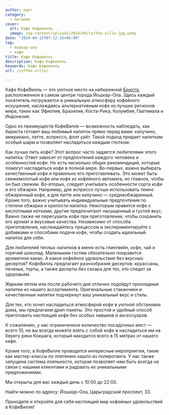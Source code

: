 ```yaml
---
author: egor
category:
  - питание
cover:
  alt: Кафе Кофевилль
  image: /wp-content/uploads/2024/04/coffee-ville-jpg.webp
date: "2024-04-12T07:12:16+00:00"
tag:
  - йошкар-ола
  - кафе
title: Кафе Кофевилль
description: Кафе Кофевилль
keywords: Кафе Кофевилль
url: /coffee-ville/

---
```

Кафе КофеВилль — это уютное место на набережной [Брюгге](/brugge/), расположенное в самом центре города Йошкар-Ола. Здесь каждый посетитель погружается в уникальную атмосферу кофейного искушения, наслаждаясь альтернативным кофе из лучших регионов мира, таких как Эфиопия, Бразилия, Коста-Рика, Колумбия, Гватемала и Индонезия.

Одно из преимуществ КофеВилля — возможность наблюдать, как бариста готовят ваш любимый напиток прямо перед вами: капучино, американо, латте, эспрессо, флэт уайт. Такой подход придает напиткам особый шарм и позволяет насладиться каждым глотком.

Как лучше пить кофе? Этот вопрос часто задается любителями этого напитка. Ответ зависит от предпочтений каждого человека и особенностей кофе. Но есть несколько общих рекомендаций, которые помогут насладиться кофе в полной мере. Во-первых, важно выбирать качественный кофе и правильно его приготавливать. Это может быть свежемолотый кофе или кофе из кофейного автомата, но главное, чтобы он был свежим. Во-вторых, следует учитывать особенности сорта кофе и его обжарки. Например, для эспрессо лучше использовать темно обжаренный кофе, а для латте или капучино — среднеобжаренный. Кроме того, важно учитывать индивидуальные предпочтения по степени обжарки и крепости напитка. Некоторым нравится кофе с кислотными нотками, другие предпочитают насыщенный и густой вкус. Важно также не пересушить кофе при приготовлении, чтобы сохранить его аромат и вкусовые качества. Независимо от способа приготовления, наслаждайтесь процессом и экспериментируйте с добавками и способами подачи кофе, чтобы создать идеальный напиток для себя.

Для любителей теплых напитков в меню есть глинтвейн, кофе, чай и горячий шоколад. Маленьким гостям обязательно понравится ароматное какао. А какое кофейное удовольствие без вкусных десертов? КофеВилль предлагает разнообразие десертов: круассаны, печенье, торты, а также десерты без сахара для тех, кто следит за здоровьем.

Жарким летом или после рабочего дня отлично подойдут прохладные напитки из нашего ассортимента. Оригинальные стаканчики и качественные напитки подчеркнут ваш уникальный вкус и стиль.

Для тех, кто хочет насладиться атмосферой кофе в уютной обстановке дома, мы предлагаем дрип-пакеты. Это простой и удобный способ приготовить настоящий кофе без особых навыков и аксессуаров.

К сожалению, у нас ограниченное количество посадочных мест — всего 10, но вы всегда можете взять с собой кофе и насладиться им на берегу реки Кокшага, который находится всего в 15 метрах от нашего кафе.

Кроме того, в КофеВилле проводятся интересные мероприятия, такие как мастер-классы по плетению кашпо из полиротанга. У нас также запущена система лояльности, которая позволяет нам быть всегда на связи с нашими клиентами и радовать их уникальными предложениями.

Мы открыты для вас каждый день с 10:00 до 22:00.

Найти можно по адресу: Йошкар-Ола, Царьградский проспект, 33.

Приходите и откройте для себя настоящий мир кофейных удовольствий в КофеВилле!
